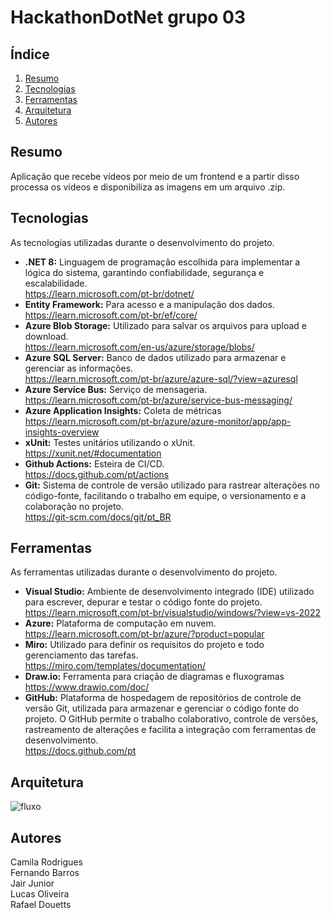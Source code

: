 # HackathonDotNet grupo 03

## Índice
1. [Resumo](#resumo)
2. [Tecnologias](#tecnologias)
3. [Ferramentas](#ferramentas)
4. [Arquitetura](#arquitetura)
5. [Autores](#autores)

## Resumo
Aplicação que recebe vídeos por meio de um frontend e a partir disso processa os vídeos e disponibiliza as imagens em um arquivo .zip.

## Tecnologias
As tecnologias utilizadas durante o desenvolvimento do projeto.

- **.NET 8:** Linguagem de programação escolhida para implementar a lógica do sistema, garantindo confiabilidade, segurança e escalabilidade.<br>
https://learn.microsoft.com/pt-br/dotnet/
- **Entity Framework:** Para acesso e a manipulação dos dados.<br>
https://learn.microsoft.com/pt-br/ef/core/
- **Azure Blob Storage:** Utilizado para salvar os arquivos para upload e download.<br>
https://learn.microsoft.com/en-us/azure/storage/blobs/
- **Azure SQL Server:** Banco de dados utilizado para armazenar e gerenciar as informações.<br>
https://learn.microsoft.com/pt-br/azure/azure-sql/?view=azuresql
- **Azure Service Bus:** Serviço de mensageria.<br>
https://learn.microsoft.com/pt-br/azure/service-bus-messaging/
- **Azure Application Insights:** Coleta de métricas<br>
https://learn.microsoft.com/pt-br/azure/azure-monitor/app/app-insights-overview
- **xUnit:** Testes unitários utilizando o xUnit.<br>
https://xunit.net/#documentation
- **Github Actions:** Esteira de CI/CD.<br>
https://docs.github.com/pt/actions
- **Git:** Sistema de controle de versão utilizado para rastrear alterações no código-fonte, facilitando o trabalho em equipe, o versionamento e a colaboração no projeto.<br>
https://git-scm.com/docs/git/pt_BR

## Ferramentas
As ferramentas utilizadas durante o desenvolvimento do projeto.

- **Visual Studio:** Ambiente de desenvolvimento integrado (IDE) utilizado para escrever, depurar e testar o código fonte do projeto.<br>
https://learn.microsoft.com/pt-br/visualstudio/windows/?view=vs-2022
- **Azure:** Plataforma de computação em nuvem.<br>
https://learn.microsoft.com/pt-br/azure/?product=popular
- **Miro:** Utilizado para definir os requisitos do projeto e todo gerenciamento das tarefas.<br>
https://miro.com/templates/documentation/
- **Draw.io:** Ferramenta para criação de diagramas e fluxogramas<br>
https://www.drawio.com/doc/
- **GitHub:** Plataforma de hospedagem de repositórios de controle de versão Git, utilizada para armazenar e gerenciar o código fonte do projeto. O GitHub permite o trabalho colaborativo, controle de versões, rastreamento de alterações e facilita a integração com ferramentas de desenvolvimento.<br>
https://docs.github.com/pt

## Arquitetura

![fluxo](https://github.com/JairJr/HachathonDotNet/assets/85816442/7b372a8c-ff80-4123-8058-78a3bad8250c)

## Autores
Camila Rodrigues<br>
Fernando Barros<br>
Jair Junior<br>
Lucas Oliveira<br>
Rafael Douetts<br>

